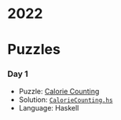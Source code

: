 # 2022

# Puzzles

### Day 1
* Puzzle: [Calorie Counting](https://adventofcode.com/2022/day/1)
* Solution: [`CalorieCounting.hs`](day-01/CalorieCounting.hs)
* Language: Haskell
